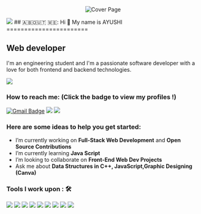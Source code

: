 

<p align="center">
 <img src="https://media.licdn.com/dms/image/D4D16AQEP4Pn1CN5u4Q/profile-displaybackgroundimage-shrink_350_1400/0/1716489620012?e=1721865600&v=beta&t=kIheDeWN21eeCF9cR9hbMzcXcrq-3O3IQ1u7ynE9_ak" alt="Cover Page"/>
</p>
<img src ="https://user-images.githubusercontent.com/74038190/226190894-18e959ba-d458-4a94-ac44-790190f2a947.gif">
## ​🇦​​🇧​​🇴​​🇺​​🇹​ ​🇲​​🇪​: 
Hi 👋 My name is AYUSHI
=======================

Web developer
-------------

I'm an engineering student and I'm a passionate software developer with a love for both frontend and backend technologies.

<img src ="https://user-images.githubusercontent.com/74038190/212750155-3ceddfbd-19d3-40a3-87af-8d329c8323c4.gif">



### How to reach me: <strong>(Click the badge to view my profiles !)</strong>

[![Gmail Badge](https://img.shields.io/badge/-ayushikumari1024@gmail.com-c14438?style=flat-square&logo=Gmail&logoColor=white&link=mailto:ritikumariupadhyay24@gmail.com)](mailto:ayushikumari1024@gmail.com)
   <a  href="https://www.instagram.com/ayushi_singh_07/"><img src="https://img.shields.io/badge/@ayushi_singh_07-%23E4405F.svg?&style=for-the-badge&logo=instagram&logoColor=white"></a>   <a href="https://www.linkedin.com/in/ayushi07/10/"><img src="https://img.shields.io/badge/ayushi07/10-%230077B5.svg?&style=for-the-badge&logo=linkedin&logoColor=white" ></a>  

### Here are some ideas to help you get started:

-  I’m currently working on <strong>Full-Stack Web Development</strong> and <strong>Open Source Contributions</strong>
-  I’m currently learning <strong> Java Script </strong>
-  I’m looking to collaborate on <strong>Front-End Web Dev Projects</strong>
-  Ask me about <strong>Data Structures in C++, JavaScript,Graphic Designing (Canva)</strong>

### Tools I work upon : 🛠

<img src="https://img.shields.io/badge/c++%20-%2300599C.svg?&style=for-the-badge&logo=c%2B%2B&logoColor=white">   <img src="https://img.shields.io/badge/python%20-%2314354C.svg?&style=for-the-badge&logo=python&logoColor=white">   <img src="https://img.shields.io/badge/javascript%20-%23323330.svg?&style=for-the-badge&logo=javascript&logoColor=%23F7DF1E">   <img src="https://img.shields.io/badge/html5%20-%23E34F26.svg?&style=for-the-badge&logo=html5&logoColor=white">   <img src="https://img.shields.io/badge/css3%20-%231572B6.svg?&style=for-the-badge&logo=css3&logoColor=white">   <img src="https://img.shields.io/badge/react%20-%2320232a.svg?&style=for-the-badge&logo=react&logoColor=%2361DAFB">   <img src="https://img.shields.io/badge/bootstrap%20-%23563D7C.svg?&style=for-the-badge&logo=bootstrap&logoColor=white">   <img src="https://img.shields.io/badge/git%20-%23F05033.svg?&style=for-the-badge&logo=git&logoColor=white"/>   <img src="http://img.shields.io/badge/-VS%20Code-000000?style=for-the-badge&logo=Visual-studio-code&logoColor=blue">


